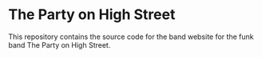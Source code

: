 # The Party on High Street

This repository contains the source code for the band website for the funk band The Party on High Street.
